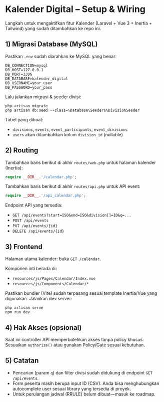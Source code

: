 # Kalender Digital – Setup & Wiring

Langkah untuk mengaktifkan fitur Kalender (Laravel + Vue 3 + Inertia + Tailwind) yang sudah ditambahkan ke repo ini.

## 1) Migrasi Database (MySQL)

Pastikan `.env` sudah diarahkan ke MySQL yang benar:

```
DB_CONNECTION=mysql
DB_HOST=127.0.0.1
DB_PORT=3306
DB_DATABASE=kalender_digital
DB_USERNAME=your_user
DB_PASSWORD=your_pass
```

Lalu jalankan migrasi & seeder divisi:

```
php artisan migrate
php artisan db:seed --class=\Database\Seeders\DivisionSeeder
```

Tabel yang dibuat:

- `divisions`, `events`, `event_participants`, `event_divisions`
- `users` akan ditambahkan kolom `division_id` (nullable)

## 2) Routing

Tambahkan baris berikut di akhir `routes/web.php` untuk halaman kalender (Inertia):

```php
require __DIR__.'/calendar.php';
```

Tambahkan baris berikut di akhir `routes/api.php` untuk API event:

```php
require __DIR__.'/api_calendar.php';
```

Endpoint API yang tersedia:

- `GET /api/events?start=ISO&end=ISO&division[]=ID&q=...`
- `POST /api/events`
- `PUT /api/events/{id}`
- `DELETE /api/events/{id}`

## 3) Frontend

Halaman utama kalender: buka `GET /calendar`.

Komponen inti berada di:

- `resources/js/Pages/Calendar/Index.vue`
- `resources/js/Components/Calendar/*`

Pastikan bundler (Vite) sudah terpasang sesuai template Inertia/Vue yang digunakan. Jalankan dev server:

```
php artisan serve
npm run dev
```

## 4) Hak Akses (opsional)

Saat ini controller API memperbolehkan akses tanpa policy khusus. Sesuaikan `authorize()` atau gunakan Policy/Gate sesuai kebutuhan.

## 5) Catatan

- Pencarian (param `q`) dan filter divisi sudah didukung di endpoint `GET /api/events`.
- Form peserta masih berupa input ID (CSV). Anda bisa menghubungkan autocomplete user sesuai library yang tersedia di proyek.
- Untuk perulangan jadwal (RRULE) belum dibuat—masuk ke roadmap.

